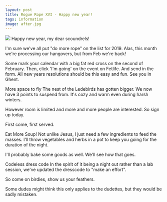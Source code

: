 ```yaml
---
layout: post
title: Rogue Rope XVI - Happy new year!
tags: information
image: after.jpg
---
```


![](/assets/img/flyer-01-2019.png)
Happy new year, my dear scoundrels!

I'm sure we've all put "do more rope" on the list for 2019. Alas, this month we're processing our hangovers, but from Feb we're back! 

Some mark your calendar with a big fat red cross on the second of February.
Then, click 'I'm going' on the event on Fetlife. 
And send in the form.
All new years resolutions should be this easy and fun. See you in Ghent. 

More space to fly 
The nest of the Ledebirds has gotten bigger. We now have 3 points to suspend from. It's cozy and warm even during harsh winters. 

However room is limited and more and more people are interested. So sign up today.

First come, first served.


Eat More Soup!
Not unlike Jesus, I just need a few ingredients to feed the masses. I'll throw vegetables and herbs in a pot to keep you going for the duration of the night. 

I'll probably bake some goods as well. We'll see how that goes. 
 


Codeless dress code
In the spirit of it being a night out rather than a lab session, we've updated the dresscode to "make an effort".

So come on birdies, show us your feathers.

Some dudes might think this only applies to the dudettes, but they would be sadly mistaken.